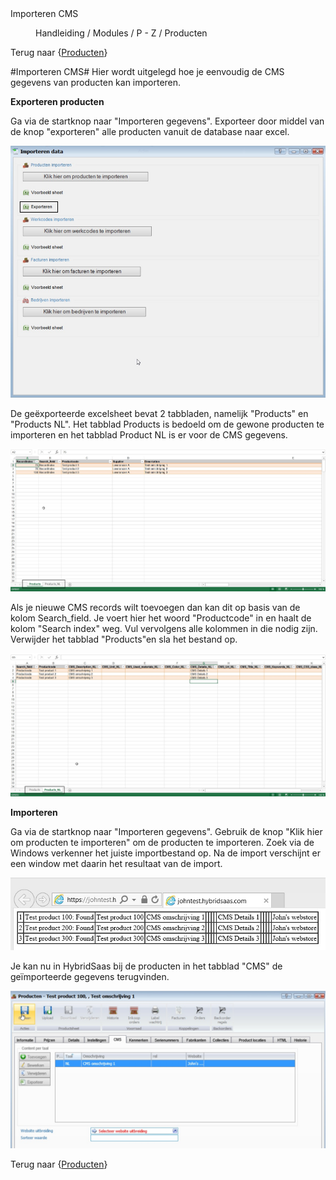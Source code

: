 <properties>
	<page>
		<title>Importeren CMS</title>
		<description>Importeren CMS</description>
	</page>
	<menu>
		<position>Handleiding / Modules / P - Z / Producten</position>
		<title>Importeren CMS</title>
	</menu>
</properties>

Terug naar {[Producten](http://hybridsaas.support/pages/handleiding/modules/P-Z/producten/Introductie)}

#Importeren CMS#
Hier wordt uitgelegd hoe je eenvoudig de CMS gegevens van producten kan importeren.


**Exporteren producten**

Ga via de startknop naar "Importeren gegevens".
Exporteer door middel van de knop "exporteren" alle producten vanuit de database naar excel.
 
![](images/producten-importeren.jpg)

De geëxporteerde excelsheet bevat 2 tabbladen, namelijk "Products" en "Products NL".
Het tabblad Products is bedoeld om de gewone producten te importeren en het tabblad Product NL is er voor de CMS gegevens.


![](images/producten-excel.jpg)

Als je nieuwe CMS records wilt toevoegen dan kan dit op basis van de kolom Search_field. Je voert hier het woord "Productcode" in en haalt de kolom "Search index" weg. 
Vul vervolgens alle kolommen in die nodig zijn.
Verwijder het tabblad "Products"en sla het bestand op.


![](images/producten-excel1.jpg)

**Importeren**

Ga via de startknop naar "Importeren gegevens".
Gebruik de knop "Klik hier om producten te importeren" om de producten te importeren. Zoek via de Windows verkenner het juiste importbestand op.
Na de import verschijnt er een window met daarin het resultaat van de import.

![](images/producten-resultaat.jpg)

Je kan nu in HybridSaas bij de producten in het tabblad "CMS" de geïmporteerde gegevens terugvinden.

![](images/producten-hs-resultaat.jpg)


Terug naar {[Producten](http://hybridsaas.support/pages/handleiding/modules/P-Z/producten/Introductie)}